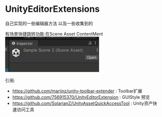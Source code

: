 # UnityEditorExtensions

自己实现的一些编辑器方法 以及一些收集到的

有场景快捷跳转功能:在Scene Asset ContentMent
![](https://github.com/tkonexhh/UnityEditorExtensions/blob/master/Img/SceneSwitcher.gif)


引用:
- https://github.com/marijnz/unity-toolbar-extender : Toolbar扩展
- https://github.com/756915370/UnityEditorExtension : GUIStyle 预览
- https://github.com/SolarianZ/UnityAssetQuickAccessTool : Unity资产快速访问工具
